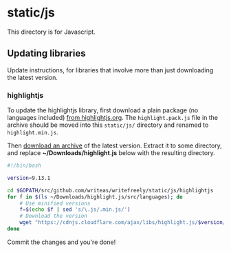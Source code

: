 # static/js

This directory is for Javascript.

## Updating libraries

Update instructions, for libraries that involve more than just downloading the latest version.

### highlightjs

To update the highlightjs library, first download a plain package (no languages included) [from highlightjs.org](https://highlightjs.org/download/). The `highlight.pack.js` file in the archive should be moved into this `static/js/` directory and renamed to `highlight.min.js`.

Then [download an archive](https://github.com/highlightjs/highlight.js/releases) of the latest version. Extract it to some directory, and replace **~/Downloads/highlight.js** below with the resulting directory.

```bash
#!/bin/bash

version=9.13.1

cd $GOPATH/src/github.com/writeas/writefreely/static/js/highlightjs
for f in $(ls ~/Downloads/highlight.js/src/languages); do
	# Use minified versions
	f=$(echo $f | sed 's/\.js/.min.js/')
	# Download the version
	wget "https://cdnjs.cloudflare.com/ajax/libs/highlight.js/$version/languages/$f"
done
```

Commit the changes and you're done!
